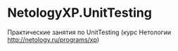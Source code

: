 # NetologyXP.UnitTesting
Практические занятия по UnitTesting (курс Нетологии http://netology.ru/programs/xp)
